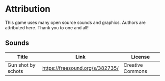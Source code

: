 # Attribution

This game uses many open source sounds and graphics. Authors are attributed here. Thank you to one and all!

## Sounds

| Title              | Link                            | License          |
| ------------------ | ------------------------------- | ---------------- |
| Gun shot by schots | https://freesound.org/s/382735/ | Creative Commons |
